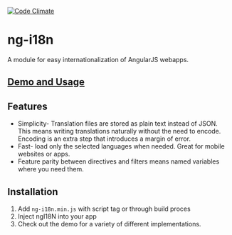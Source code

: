 [![Code Climate](https://codeclimate.com/github/kevinchappell/ng-i18n/badges/gpa.svg)](https://codeclimate.com/github/kevinchappell/ng-i18n)
# ng-i18n #

A module for easy internationalization of AngularJS webapps.

## [Demo and Usage](http://kevinchappell.github.io/ng-i18n/)

## Features
- Simplicity- Translation files are stored as plain text instead of JSON. This means writing translations naturally without the need to encode. Encoding is an extra step that introduces a margin of error.
- Fast- load only the selected languages when needed. Great for mobile websites or apps.
- Feature parity between directives and filters means named variables where you need them.


## Installation
1. Add `ng-i18n.min.js` with script tag or through build proces
2. Inject ngI18N into your app
3. Check out the demo for a variety of different implementations.

